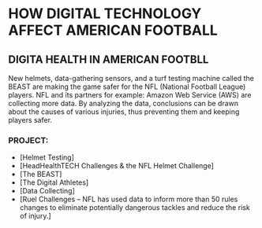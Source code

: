 # HOW DIGITAL TECHNOLOGY AFFECT AMERICAN FOOTBALL 
## DIGITA HEALTH IN AMERICAN FOOTBLL 
New helmets, data-gathering sensors, and a turf testing machine called the BEAST are making the game safer for the NFL (National Football League) players. NFL and its partners for example: Amazon Web Service (AWS) are collecting more data. By analyzing the data, conclusions can be drawn about the causes of various injuries, thus preventing them and keeping players safer.
### PROJECT:
* [Helmet Testing]
* [HeadHealthTECH Challenges & the NFL Helmet Challenge]
* [The BEAST]
* [The Digital Athletes]
* [Data Collecting]
* [Ruel Challenges – NFL has used data to inform more than 50 rules changes to eliminate potentially dangerous tackles and reduce the risk of injury.]
